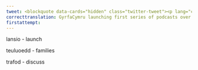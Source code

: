 ```yaml
---
tweet: <blockquote data-cards="hidden" class="twitter-tweet"><p lang="cy" dir="ltr">Mae <a href="https://twitter.com/GyrfaCymru?ref_src=twsrc%5Etfw">@GyrfaCymru</a> am lansio cyfres gyntaf o bodlediadau dros yr haf! 😎 <br>Mae&#39;n nhw&#39;n chwilio am deuluoedd â phlant ym mlwyddyn 11 neu 13 i gymryd rhan a thrafod eu camau nesaf. <br>Ebostiwch marchnata@gyrfacymru.llyw.cymru i gael mwy o wybodaeth. <a href="https://t.co/kLlj7fD3z5">pic.twitter.com/kLlj7fD3z5</a></p>&mdash; YPod.cymru 🏴󠁧󠁢󠁷󠁬󠁳󠁿 (@ypodcymru) <a href="https://twitter.com/ypodcymru/status/1282740396959965186?ref_src=twsrc%5Etfw">July 13, 2020</a></blockquote> <script async src="https://platform.twitter.com/widgets.js" charset="utf-8"></script>
correcttranslation: GyrfaCymru launching first series of podcasts over the summer! They are looking for familes with children in years 11 or 13 to take part and discuss the next steps. Email marchnata@gyrfacymru.llyw.cymru to get more information.
firstattempt: 
---
```


lansio - launch

teuluoedd - families

trafod - discuss
